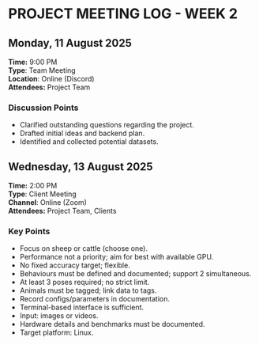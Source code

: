 # PROJECT MEETING LOG - WEEK 2

## Monday, 11 August 2025 
**Time:** 9:00 PM  
**Type**: Team Meeting   
**Location**: Online (Discord)  
**Attendees:** Project Team    

### Discussion Points
- Clarified outstanding questions regarding the project.  
- Drafted initial ideas and backend plan.  
- Identified and collected potential datasets.  

## Wednesday, 13 August 2025 
**Time:** 2:00 PM  
**Type**: Client Meeting  
**Channel**: Online (Zoom)   
**Attendees:** Project Team, Clients

### Key Points
- Focus on sheep or cattle (choose one).  
- Performance not a priority; aim for best with available GPU.  
- No fixed accuracy target; flexible.  
- Behaviours must be defined and documented; support 2 simultaneous.  
- At least 3 poses required; no strict limit.  
- Animals must be tagged; link data to tags.  
- Record configs/parameters in documentation.  
- Terminal-based interface is sufficient.  
- Input: images or videos.  
- Hardware details and benchmarks must be documented.  
- Target platform: Linux.  
